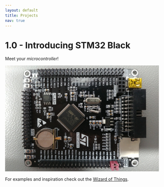 ```yaml
---
layout: default
title: Projects
nav: true
---
```


# 1.0 - Introducing STM32 Black

Meet your *microcontroller*!

![Stm32 board top view](images/STM32F407VET6_STM32_F4VE_V2.0-2.jpg "stm32black board")


For examples and inspiration check out the [Wizard of Things](https://wizard-of-things.com).


